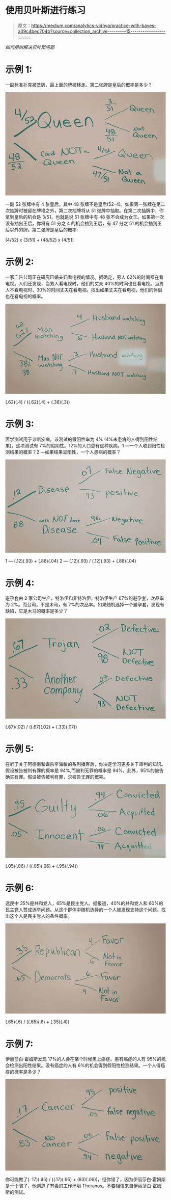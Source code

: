 # 使用贝叶斯进行练习

> 原文：<https://medium.com/analytics-vidhya/practice-with-bayes-a09c4bec704b?source=collection_archive---------15----------------------->

*如何用树解决贝叶斯问题*

# 示例 1:

一副标准扑克被洗牌，最上面的牌被移走。第二张牌是皇后的概率是多少？

![](img/f0e6bcc7dd0addbca0cfaf7e56943f1e.png)

一副 52 张牌中有 4 张皇后。其中 48 张牌不是皇后(52–4)。如果第一张牌在第二次抽牌时被留在牌堆之外，第二次抽牌将从 51 张牌中抽取。在第二次抽牌中，你拿到皇后的机会是 3/51。也就是说 51 张牌中有 48 张不会成为女王。如果第一次没有抽出王后，你将有 51 分之 4 的机会抽到王后，有 47 分之 51 的机会抽到王后以外的牌。第二张牌是皇后的概率:

(4/52) x (3/51) + (48/52) x (4/51)

# 示例 2:

一家广告公司正在研究已婚夫妇看电视的情况。据确定，男人 62%的时间都在看电视。人们还发现，当男人看电视时，他们的丈夫 40%的时间也在看电视。当男人不看电视时，30%的时间丈夫在看电视。找出如果丈夫在看电视，他们的伴侣也在看电视的概率。

![](img/fd3c51f8a0de2146b04bcab64bd478cd.png)

(.62)(.4) / ((.62)(.4) + (.38)(.3))

# 示例 3:

医学测试用于诊断疾病。该测试的假阳性率为 4% (4%未患病的人得到阳性结果)。这项测试有 7%的假阴性。12%的人口患有这种疾病。1 —一个人收到阳性检测结果的概率？2 —如果结果呈阳性，一个人患病的概率？

![](img/317204d14f859860a5aa6a380c41b847.png)

1 — (.12)(.93) + (.88)(.04) 2 — (.12)(.93) / (.12)(.93) + (.88)(.04)

# 示例 4:

避孕套由 2 家公司生产，特洛伊和非特洛伊。特洛伊生产 67%的避孕套，次品率为 2%。而公司，不是木马，有 7%的次品率。如果随机选择一个避孕套，发现有缺陷，它是木马的概率是多少？

![](img/70b705799e093c6782b4f748352ac0a7.png)

(.67)(.02) / ((.67)(.02) + (.33)(.07))

# 示例 5:

在听了关于阿德南和谋杀李海敏的系列播客后，你决定学习更多关于审判的知识。假设被告被判有罪的概率是 94%,而被判无罪的概率是 94%。此外，95%的被告确实有罪。假设被告被判有罪，求被告无罪的概率。

![](img/6178b7f5fa19328e85ebd74eb7b04f69.png)

(.05)(.06) / ((.05)(.06) + (.95)(.94))

# 示例 6:

选民中 35%是共和党人，65%是民主党人。据报道，40%的共和党人和 60%的民主党人赞成选举问题。从这个群体中随机选择的一个人被发现支持这个问题。找出这个人是民主党人的条件概率。

![](img/c4885d7de8081aff1bbd0d59fde0fa91.png)

(.65)(.6) / ((.65)(.6) + (.35)(.4))

# 示例 7:

伊丽莎白·霍姆斯发现 17%的人会在某个时候患上癌症。患有癌症的人有 95%的机会检测出阳性结果。没有癌症的人有 6%的机会得到假阳性检测结果。一个人得癌症的概率是多少？

![](img/fb3d69a8aa163d2b12869a311b8d81c2.png)

你可能做了(. 17)(.95) / ((.17)(.95) + (83)(.06))，但你错了，因为伊丽莎白·霍姆斯是一个骗子，他创造了有毒的工作环境 Theranos。不要相信来自伊丽莎白·霍姆斯的测试。